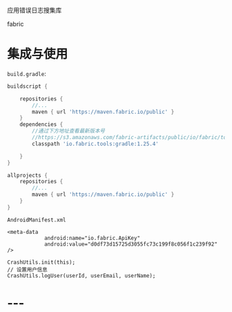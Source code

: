 
应用错误日志搜集库

fabric

# 集成与使用

`build.gradle`:

```groovy
buildscript {

    repositories {
        //...
        maven { url 'https://maven.fabric.io/public' }
    }
    dependencies {
        //通过下方地址查看最新版本号
        //https://s3.amazonaws.com/fabric-artifacts/public/io/fabric/tools/gradle/maven-metadata.xml
        classpath 'io.fabric.tools:gradle:1.25.4'

    }
}

allprojects {
    repositories {
        //...
        maven { url 'https://maven.fabric.io/public' }
    }
}
```

`AndroidManifest.xml`

```
<meta-data
            android:name="io.fabric.ApiKey"
            android:value="d0df73d15725d3055fc73c199f8c056f1c239f92" />
```

```
CrashUtils.init(this);
// 设置用户信息
CrashUtils.logUser(userId, userEmail, userName);
```

# ---




